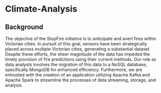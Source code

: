 # Climate-Analysis

## Background

The objective of the StopFire initiative is to anticipate and avert fires within Victorian cities. In pursuit of this goal, sensors have been strategically placed across multiple Victorian cities, generating a substantial dataset. Despite these efforts, the sheer magnitude of the data has impeded the timely provision of fire predictions using their current methods. Our role as data analysts involves the migration of this data to a NoSQL database, specifically MongoDB for enhanced efficiency. Furthermore, we are entrusted with the creation of an application utilizing Apache Kafka and Apache Spark to streamline the processes of data streaming, storage, and analysis.
